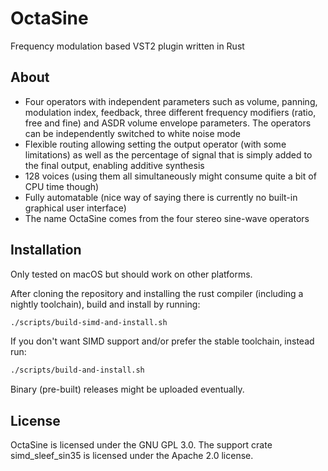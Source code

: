 # OctaSine

Frequency modulation based VST2 plugin written in Rust

## About

* Four operators with independent parameters such as volume, panning, modulation index, feedback, three different frequency modifiers (ratio, free and fine) and ASDR volume envelope parameters. The operators can be independently switched to white noise mode
* Flexible routing allowing setting the output operator (with some limitations) as well as the percentage of signal that is simply added to the final output, enabling additive synthesis
* 128 voices (using them all simultaneously might consume quite a bit of CPU time though)
* Fully automatable (nice way of saying there is currently no built-in graphical user interface)
* The name OctaSine comes from the four stereo sine-wave operators

## Installation

Only tested on macOS but should work on other platforms.

After cloning the repository and installing the rust compiler (including a nightly toolchain), build and install by running:

```sh
./scripts/build-simd-and-install.sh
```

If you don't want SIMD support and/or prefer the stable toolchain, instead run:

```sh
./scripts/build-and-install.sh
```

Binary (pre-built) releases might be uploaded eventually.

## License

OctaSine is licensed under the GNU GPL 3.0. The support crate simd_sleef_sin35 is
licensed under the Apache 2.0 license.